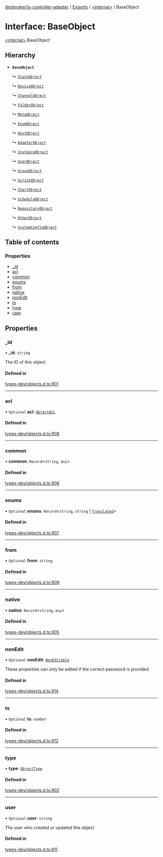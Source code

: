 [@iobroker/js-controller-adapter](../README.md) / [Exports](../modules.md) / [\<internal\>](../modules/internal_.md) / BaseObject

# Interface: BaseObject

[\<internal\>](../modules/internal_.md).BaseObject

## Hierarchy

- **`BaseObject`**

  ↳ [`StateObject`](internal_.StateObject.md)

  ↳ [`DeviceObject`](internal_.DeviceObject.md)

  ↳ [`ChannelObject`](internal_.ChannelObject.md)

  ↳ [`FolderObject`](internal_.FolderObject.md)

  ↳ [`MetaObject`](internal_.MetaObject.md)

  ↳ [`EnumObject`](internal_.EnumObject.md)

  ↳ [`HostObject`](internal_.HostObject.md)

  ↳ [`AdapterObject`](internal_.AdapterObject.md)

  ↳ [`InstanceObject`](internal_.InstanceObject.md)

  ↳ [`UserObject`](internal_.UserObject.md)

  ↳ [`GroupObject`](internal_.GroupObject.md)

  ↳ [`ScriptObject`](internal_.ScriptObject.md)

  ↳ [`ChartObject`](internal_.ChartObject.md)

  ↳ [`ScheduleObject`](internal_.ScheduleObject.md)

  ↳ [`RepositoryObject`](internal_.RepositoryObject.md)

  ↳ [`OtherObject`](internal_.OtherObject.md)

  ↳ [`SystemConfigObject`](internal_.SystemConfigObject.md)

## Table of contents

### Properties

- [\_id](internal_.BaseObject.md#_id)
- [acl](internal_.BaseObject.md#acl)
- [common](internal_.BaseObject.md#common)
- [enums](internal_.BaseObject.md#enums)
- [from](internal_.BaseObject.md#from)
- [native](internal_.BaseObject.md#native)
- [nonEdit](internal_.BaseObject.md#nonedit)
- [ts](internal_.BaseObject.md#ts)
- [type](internal_.BaseObject.md#type)
- [user](internal_.BaseObject.md#user)

## Properties

### \_id

• **\_id**: `string`

The ID of this object

#### Defined in

[types-dev/objects.d.ts:901](https://github.com/ioBroker/ioBroker.js-controller/blob/4bb5c35cf45e53dab9bd7581dbeecc877dc3cbeb/packages/types-dev/objects.d.ts#L901)

___

### acl

• `Optional` **acl**: [`ObjectACL`](internal_.ObjectACL.md)

#### Defined in

[types-dev/objects.d.ts:908](https://github.com/ioBroker/ioBroker.js-controller/blob/4bb5c35cf45e53dab9bd7581dbeecc877dc3cbeb/packages/types-dev/objects.d.ts#L908)

___

### common

• **common**: `Record`\<`string`, `any`\>

#### Defined in

[types-dev/objects.d.ts:906](https://github.com/ioBroker/ioBroker.js-controller/blob/4bb5c35cf45e53dab9bd7581dbeecc877dc3cbeb/packages/types-dev/objects.d.ts#L906)

___

### enums

• `Optional` **enums**: `Record`\<`string`, `string` \| [`Translated`](../modules/internal_.md#translated)\>

#### Defined in

[types-dev/objects.d.ts:907](https://github.com/ioBroker/ioBroker.js-controller/blob/4bb5c35cf45e53dab9bd7581dbeecc877dc3cbeb/packages/types-dev/objects.d.ts#L907)

___

### from

• `Optional` **from**: `string`

#### Defined in

[types-dev/objects.d.ts:909](https://github.com/ioBroker/ioBroker.js-controller/blob/4bb5c35cf45e53dab9bd7581dbeecc877dc3cbeb/packages/types-dev/objects.d.ts#L909)

___

### native

• **native**: `Record`\<`string`, `any`\>

#### Defined in

[types-dev/objects.d.ts:905](https://github.com/ioBroker/ioBroker.js-controller/blob/4bb5c35cf45e53dab9bd7581dbeecc877dc3cbeb/packages/types-dev/objects.d.ts#L905)

___

### nonEdit

• `Optional` **nonEdit**: [`NonEditable`](internal_.NonEditable.md)

These properties can only be edited if the correct password is provided

#### Defined in

[types-dev/objects.d.ts:914](https://github.com/ioBroker/ioBroker.js-controller/blob/4bb5c35cf45e53dab9bd7581dbeecc877dc3cbeb/packages/types-dev/objects.d.ts#L914)

___

### ts

• `Optional` **ts**: `number`

#### Defined in

[types-dev/objects.d.ts:912](https://github.com/ioBroker/ioBroker.js-controller/blob/4bb5c35cf45e53dab9bd7581dbeecc877dc3cbeb/packages/types-dev/objects.d.ts#L912)

___

### type

• **type**: [`ObjectType`](../modules/internal_.md#objecttype)

#### Defined in

[types-dev/objects.d.ts:902](https://github.com/ioBroker/ioBroker.js-controller/blob/4bb5c35cf45e53dab9bd7581dbeecc877dc3cbeb/packages/types-dev/objects.d.ts#L902)

___

### user

• `Optional` **user**: `string`

The user who created or updated this object

#### Defined in

[types-dev/objects.d.ts:911](https://github.com/ioBroker/ioBroker.js-controller/blob/4bb5c35cf45e53dab9bd7581dbeecc877dc3cbeb/packages/types-dev/objects.d.ts#L911)
